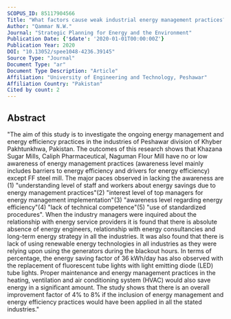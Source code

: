 ```yaml
---
SCOPUS_ID: 85117904566
Title: "What factors cause weak industrial energy management practices?"
Author: "Qammar N.W."
Journal: "Strategic Planning for Energy and the Environment"
Publication Date: {'$date': '2020-01-01T00:00:00Z'}
Publication Year: 2020
DOI: "10.13052/spee1048-4236.39145"
Source Type: "Journal"
Document Type: "ar"
Document Type Description: "Article"
Affiliation: "University of Engineering and Technology, Peshawar"
Affiliation Country: "Pakistan"
Cited by count: 2
---
```


## Abstract
"The aim of this study is to investigate the ongoing energy management and energy efficiency practices in the industries of Peshawar division of Khyber Pakhtunkhwa, Pakistan. The outcomes of this research shows that Khazana Sugar Mills, Caliph Pharmaceutical, Naguman Flour Mill have no or low awareness of energy management practices (awareness level mainly includes barriers to energy efficiency and drivers for energy efficiency) except FF steel mill. The major paces observed in lacking the awareness are (1) \"understanding level of staff and workers about energy savings due to energy management practices\"(2) \"interest level of top managers for energy management implementation\"(3) \"awareness level regarding energy efficiency\"(4) \"lack of technical competence\"(5) \"use of standardized procedures\". When the industry managers were inquired about the relationship with energy service providers it is found that there is absolute absence of energy engineers, relationship with energy consultancies and long-term energy strategy in all the industries. It was also found that there is lack of using renewable energy technologies in all industries as they were relying upon using the generators during the blackout hours. In terms of percentage, the energy saving factor of 36 kWh/day has also observed with the replacement of fluorescent tube lights with light emitting diode (LED) tube lights. Proper maintenance and energy management practices in the heating, ventilation and air conditioning system (HVAC) would also save energy in a significant amount. The study shows that there is an overall improvement factor of 4% to 8% if the inclusion of energy management and energy efficiency practices would have been applied in all the stated industries."
